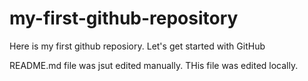 # my-first-github-repository
Here is my first github reposiory. Let's get started with GitHub

README.md file was jsut edited manually. THis file was edited locally.

